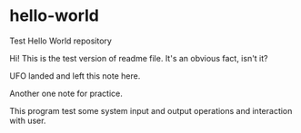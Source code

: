 # hello-world
Test Hello World repository

Hi! This is the test version of readme file. It's an obvious fact, isn't it?

UFO landed and left this note here.

Another one note for practice.

This program test some system input and output operations and interaction with user.
